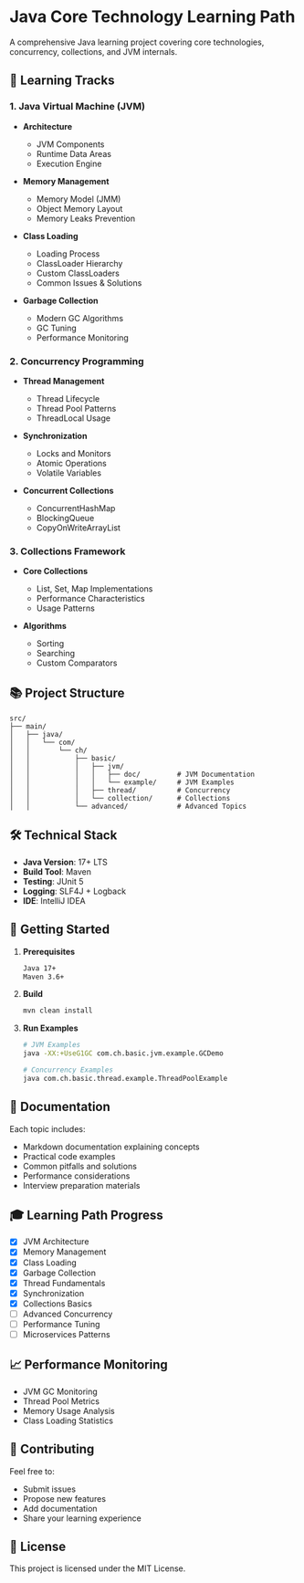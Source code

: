 # Java Core Technology Learning Path

A comprehensive Java learning project covering core technologies, concurrency, collections, and JVM internals.

## 🎯 Learning Tracks

### 1. Java Virtual Machine (JVM)
- **Architecture**
  - JVM Components
  - Runtime Data Areas
  - Execution Engine
  
- **Memory Management**
  - Memory Model (JMM)
  - Object Memory Layout
  - Memory Leaks Prevention
  
- **Class Loading**
  - Loading Process
  - ClassLoader Hierarchy
  - Custom ClassLoaders
  - Common Issues & Solutions
  
- **Garbage Collection**
  - Modern GC Algorithms
  - GC Tuning
  - Performance Monitoring

### 2. Concurrency Programming
- **Thread Management**
  - Thread Lifecycle
  - Thread Pool Patterns
  - ThreadLocal Usage
  
- **Synchronization**
  - Locks and Monitors
  - Atomic Operations
  - Volatile Variables
  
- **Concurrent Collections**
  - ConcurrentHashMap
  - BlockingQueue
  - CopyOnWriteArrayList

### 3. Collections Framework
- **Core Collections**
  - List, Set, Map Implementations
  - Performance Characteristics
  - Usage Patterns
  
- **Algorithms**
  - Sorting
  - Searching
  - Custom Comparators

## 📚 Project Structure

```
src/
├── main/
│   ├── java/
│   │   └── com/
│   │       └── ch/
│   │           ├── basic/
│   │           │   ├── jvm/
│   │           │   │   ├── doc/         # JVM Documentation
│   │           │   │   └── example/     # JVM Examples
│   │           │   ├── thread/          # Concurrency
│   │           │   └── collection/      # Collections
│   │           └── advanced/            # Advanced Topics
```

## 🛠️ Technical Stack

- **Java Version**: 17+ LTS
- **Build Tool**: Maven
- **Testing**: JUnit 5
- **Logging**: SLF4J + Logback
- **IDE**: IntelliJ IDEA

## 🚀 Getting Started

1. **Prerequisites**
   ```bash
   Java 17+
   Maven 3.6+
   ```

2. **Build**
   ```bash
   mvn clean install
   ```

3. **Run Examples**
   ```bash
   # JVM Examples
   java -XX:+UseG1GC com.ch.basic.jvm.example.GCDemo
   
   # Concurrency Examples
   java com.ch.basic.thread.example.ThreadPoolExample
   ```

## 📖 Documentation

Each topic includes:
- Markdown documentation explaining concepts
- Practical code examples
- Common pitfalls and solutions
- Performance considerations
- Interview preparation materials

## 🎓 Learning Path Progress

- [x] JVM Architecture
- [x] Memory Management
- [x] Class Loading
- [x] Garbage Collection
- [x] Thread Fundamentals
- [x] Synchronization
- [x] Collections Basics
- [ ] Advanced Concurrency
- [ ] Performance Tuning
- [ ] Microservices Patterns

## 📈 Performance Monitoring

- JVM GC Monitoring
- Thread Pool Metrics
- Memory Usage Analysis
- Class Loading Statistics

## 🤝 Contributing

Feel free to:
- Submit issues
- Propose new features
- Add documentation
- Share your learning experience

## 📝 License

This project is licensed under the MIT License.
